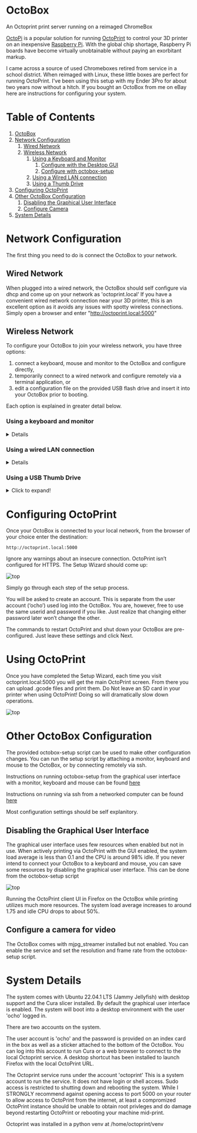 
# OctoBox <a name="Intro">
An Octoprint print server running on a reimaged ChromeBox

[OctoPi](https://octoprint.org/download/#octopi) is a popular solution for running [OctoPrint](https://octoprint.org/) to control your 3D printer on an inexpensive [Raspberry Pi](https://www.raspberrypi.com/).  With the global chip shortage, Raspberry Pi boards have become virtually unobtainable without paying an exorbitant markup.

I came across a source of used Chromeboxes retired from service in a school district.  When reimaged with Linux, these little boxes are
perfect for running OctoPrint.  I've been using this setup with my Ender 3Pro for about two years now without a hitch.  If you bought
an OctoBox from me on eBay here are instructions for configuring your system.

# Table of Contents
1. [OctoBox](#Intro)
2. [Network Configuration](#NetworkConfiguration)
    1. [Wired Network](#WiredNetwork)
    2. [Wireless Network](#WirelessNetwork)
        1. [Using a Keyboard and Monitor](#KeyboardMonitor)
           1. [Configure with the Desktop GUI](#DesktopGUI)
           2. [Configure with octobox-setup](#OctoboxSetup)
        2. [Using a Wired LAN connection](#WiredLAN)
        3. [Using a Thumb Drive](#ThumbDrive)
3. [Configuring OctoPrint](#ConfiguringOctoPrint)
4. [Other OctoBox Configuration](#OtherConfiguration)
     1. [Disabling the Graphical User Interface](#DisableGUI)
     2. [Configure Camera](#ConfigureCamera)
5. [System Details](#SystemDetails)

# <a name="NetworkConfiguration">Network Configuration 

The first thing you need to do is connect the OctoBox to your network.

## <a name="WiredNetwork">Wired Network

When plugged into a wired network, the OctoBox should self configure via dhcp and come up on your network as 'octoprint.local'  If you have
a convenient wired network connection near your 3D printer, this is an excellent option as it avoids any issues with spotty wireless
connections.  Simply open a browser and enter "http://octoprint.local:5000"

## Wireless Network <a name="WirelessNetwork">

To configure your OctoBox to join your wireless network, you have three options: 
1. connect a keyboard, mouse and monitor to the OctoBox and configure directly,
2. temporarily connect to a wired network and configure remotely via a terminal application, or 
3. edit a configuration file on the provided USB flash drive and insert it into your OctoBox prior to booting.

Each option is explained in greater detail below.

### Using a keyboard and monitor <a name="KeyboardMonitor">
<details>
  <summary>Click to expand!</summary>

If you have access to a keyboard, mouse and monitor this is probably the easiest and most foolproof method for configuring wireless.
Connect a monitor to either the HDMI or Displayport connection on the back of the OctoBox and plug in a USB keyboard and mouse to any
of the USB ports.  Power on the OctoBox.  It boots into a desktop environment already logged in as user 'ocho'.

From the desktop, there are two options for enabling wireless.

#### Configure with the Desktop GUI <a name="DesktopGUI">
<details>
  <summary>Click to expand!</summary>

From the desktop, click on the power button in the upper right hand corner:

![Desktop](screenshots/desktop.png)

Then expand the "Wi-Fi Not Connected" option and click on "Select Network"

![Select Network](screenshots/select-network.png)

This will bring up a new window where you can select your wireless network and enter the password.
</details>

#### Configure with octobox-setup <a name="OctoboxSetup">

<details>
  <summary>Click to expand!</summary>
Alternately you can configure using the octobox-setup script from a terminal.  To open a terminal, click on
the terminal icon in the dock on the left hand side of the screen:

![Terminal](screenshots/terminal.png)

This will open a new terminal window.

In the terminal, type the command

```
sudo octobox-setup
```
and hit [enter]

You will be prompted for a password.  Use the password from the sticker on the bottom of the machine.

![sudo-password](screenshots/sudo-password.png)

This will run the octobox-setup script.

![setup main](screenshots/setup-main.png)

Navigate between options using arrow keys or the [tab] key.  Pressing [enter] will select the highlighted option.

To configure Wireless, highlight option "1 Configure Wireless" and press [enter]. The script will scan for available wireless
networks and list them in decreasing order fo signal strength.  Use the arrow or [tab] keys to select your wireless network and
press [enter].  

If your wireless network does not broadcast its SSID, highlight "Enter Manually" and press "enter"  You will be prompted to enter
the SSID of your network.

After selecting the network, you will be prompted to enter the passphrase.

</details>

</details>

### Using a wired LAN connection <a name="WiredLAN">
<details>
  <summary>Click to expand!</summary>
You can configure wireless access without a terminal and keyboard by temporarily plugging your OctoBox into a wired ethernet connection and accessing it remotely.

For remote access, you will need an ssh client.  

#### Windows
For Windows, I recommend Putty.  You can install the latest Putty client from
[the official Putty download site](https://www.chiark.greenend.org.uk/~sgtatham/putty/latest.html) or from the [Microsoft Store](https://apps.microsoft.com/store/detail/putty/XPFNZKSKLBP7RJ).

Once installed, run Putty. Enter "octoprint.local" as in the "Host Name" input field and click on the "[Open]" button.  

![run putty](screenshots/putty-1.png)

This will bring up a new terminal window. Log in as user "ocho" using the password from the sticker on the bottom of the Octobox.

![login putty](screenshots/putty-2.png)

Once logged in, enter the command 

```
sudo octobox-setup
```

You will be prompted again for the password. It is the same one used to log in (found on the bottom of the OctoBox).  This will bring up the setup menu.

![login putty](screenshots/putty-3.png)

Select "1 Configure Wireless"  After a scan, a list of available wireless networks will be displayed (in decreasing order of signal
strength).  Use the arrow keys to select the wireless network you wish to connect to and click "[Enter]"  You will be prompted for the password.

If your wireless network is not configured to broadcast its SSID, select "Enter Manually" and enter both the SSID and Password.

#### Mac

Mac OS X includes a command-line SSH client as part of the operating system. To use it, goto Finder and selext "Go -> Utilities" from the top menu. Then look for Terminal.
Terminal can be used to get a local terminal window from which you can create SSH connections to remote servers.

Once you have the Terminal window open type 

```
ssh ocho@octoprint.local
```

into the terminal window.  Log in as user "ocho" using the password from the sticker on the bottom of the Octobox.

Once logged in, enter the command 

```
sudo octobox-setup
```

You will be prompted again for the password. It is the same one used to log in (found on the bottom of the OctoBox).  This will bring up the setup utility.

This will bring up the setup utility.  Select "1 Configure Wireless"  After a scan, a list of available wireless networks will be displayed (in decreasing order of signal
strength).  Use the arrow keys to select the wireless network you wish to connect to and click "[Enter]"  You will be prompted for the password.

If your wireless network is not configured to broadcast its SSID, select "Enter Manually" and enter both the SSID and Password.

</details>

### Using a USB Thumb Drive <a name="ThumbDrive">
<details>
  <summary>Click to expand!</summary>

The USB flash drive included with your system contains the file octobox-config.txt.  Insert the flash drive into your computer and edit octobox-config.txt with the
text editor of your choice.

```
# OctoBox startup configuration file
#
# Lines starting with a '#' are ignored
# Do not remove the '#-' line below!
#-

SSID=mySSID
password=mypassword
#desktop=disabled
```

replace the string 'mySSID' with the name of your wireless network, and 'mypassword' with the password.  Save the file, eject the flash drive and insert it in any USB port
on your OctoBox prior to powering on.  When the system boots, it scans for any attached USB drives (or an SD card) containing the file octobox-config.txt in the top level folder. If found, it applies the options specified in the configuration file.

A word about the config file format.  The config parser tries to be agnostic about line terminators.  You can edit the file with Windows, Linux or MacOS.  As a result,
it does NOT process the config file line-by-line.  If you have a '#' character followed by any amount of whitespace (including line terminators) preceding a config
setting, the config will be considered commented out!

```
# This comment block ends in a trailing '#'
# The SSID config will not be processed!
#

SSDI=myssid
password=mypassword
```
verses:

```
# This comment block has a character after the last '#'
# thus separating the comment from the next config line.
# The SSID config will be processed.
#-

SSDI=myssid
password=mypassword
```

</details>

# Configuring OctoPrint <a name="ConfiguringOctoPrint">

Once your OctoBox is connected to your local network, from the browser of your choice enter the destination:

```
http://octoprint.local:5000
```

Ignore any warnings about an insecure connection.  OctoPrint isn’t configured for HTTPS.  The Setup Wizard should come up:

![top](screenshots/wizard.png)

Simply go through each step of the setup process.

You will be asked to create an account.  This is separate from the user account (‘ocho’) used log into the OctoBox.  You are, however, free to use the same userid and password if you like.  Just realize that changing either password later won’t change the other.

The commands to restart OctoPrint and shut down your OctoBox are pre-configured.  Just leave these settings and click Next.

# Using OctoPrint <a name="UsingOctoPrint">

Once you have completed the Setup Wizard, each time you visit octoprint.local:5000 you will get the main OctoPrint screen.  From there you can upload .gcode files and print them.  Do Not leave an SD card in your printer when using OctoPrint!  Doing so will dramatically slow down operations.

![top](screenshots/octoprint.png)

# Other OctoBox Configuration<a name="OtherConfiguration">

The provided octobox-setup script can be used to make other configuration changes.  You can run the setup script by attaching a
monitor, keyboard and mouse to the OctoBox, or by connecting remotely via ssh.

Instructions on running octobox-setup from the graphical user interface with a monitor, keyboard and mouse can be found
[here](#OctoboxSetup)

Instructions on running via ssh from a networked computer can be found [here](#WiredLAN)

Most configuration settings should be self explanitory.

## Disabling the Graphical User Interface<a name="DisableGUI">

The graphical user interface uses few resources when enabled but not in use.  When actively printing via OctoPrint with the GUI enabled, the system load
average is less than 0.1 and the CPU is around 98% idle. If you never intend to connect your OctoBox to a keyboard and mouse, you can save some
resources by disabling the graphical user interface. This can be done from the octobox-setup script

![top](screenshots/top.png)

Running the OctoPrint client UI in Firefox on the OctoBox while printing utilizes much more resources.  The system load average increases to around 1.75
and idle CPU drops to about 50%.

## Configure a camera for video<a name="ConfigureCamera">

The OctoBox comes with mjpg_streamer installed but not enabled.  You can enable the service and set the resolution and frame rate
from the octobox-setup script.

# System Details <a name="SystemDetails">

The system comes with Ubuntu 22.04.1 LTS (Jammy Jellyfish) with desktop support and the Cura slicer installed.  By default the graphical user interface is
enabled. The system will boot into a desktop environment with the user 'ocho' logged in.

There are two accounts on the system.

The user account is 'ocho' and the password is provided on an index card in the box as well as a sticker attached to the bottom of the OctoBox. You can log into this account to run Cura or a web browser to connect to the local Octoprint service.  A desktop shortcut has been installed to launch Firefox with the local OctoPrint URL.

The Octoprint service runs under the account 'octoprint'  This is a system account to run the service.  It does not have login or shell access. Sudo access is restricted
to shutting down and rebooting the system. While I STRONGLY recommend against opening access to port 5000 on your router to allow access to OctoPrint from the internet, at
least a compromized OctoPrint instance should be unable to obtain root privleges and do damage beyond restarting OctoPrint or rebooting your machine mid-print.

Octoprint was installed in a python venv at /home/octoprint/venv


